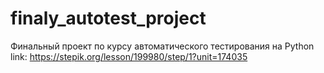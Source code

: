 # finaly_autotest_project
Финальный проект по курсу автоматического тестирования на Python
link: https://stepik.org/lesson/199980/step/1?unit=174035
